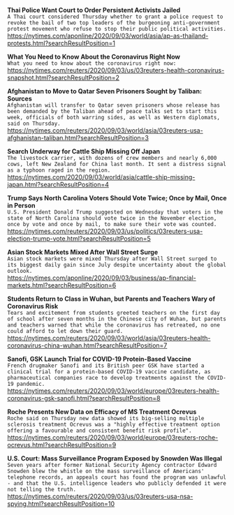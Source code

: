 **Thai Police Want Court to Order Persistent Activists Jailed**\
`A Thai court considered Thursday whether to grant a police request to revoke the bail of two top leaders of the burgeoning anti-government protest movement who refuse to stop their public political activities.`\
https://nytimes.com/aponline/2020/09/03/world/asia/ap-as-thailand-protests.html?searchResultPosition=1

**What You Need to Know About the Coronavirus Right Now**\
`What you need to know about the coronavirus right now:`\
https://nytimes.com/reuters/2020/09/03/us/03reuters-health-coronavirus-snapshot.html?searchResultPosition=2

**Afghanistan to Move to Qatar Seven Prisoners Sought by Taliban: Sources**\
`Afghanistan will transfer to Qatar seven prisoners whose release has been demanded by the Taliban ahead of peace talks set to start this week, officials of both warring sides, as well as Western diplomats, said on Thursday.`\
https://nytimes.com/reuters/2020/09/03/world/asia/03reuters-usa-afghanistan-taliban.html?searchResultPosition=3

**Search Underway for Cattle Ship Missing Off Japan**\
`The livestock carrier, with dozens of crew members and nearly 6,000 cows, left New Zealand for China last month. It sent a distress signal as a typhoon raged in the region.`\
https://nytimes.com/2020/09/03/world/asia/cattle-ship-missing-japan.html?searchResultPosition=4

**Trump Says North Carolina Voters Should Vote Twice; Once by Mail, Once in Person**\
`U.S. President Donald Trump suggested on Wednesday that voters in the state of North Carolina should vote twice in the November election, once by vote and once by mail, to make sure their vote was counted.`\
https://nytimes.com/reuters/2020/09/03/us/politics/03reuters-usa-election-trump-vote.html?searchResultPosition=5

**Asian Stock Markets Mixed After Wall Street Surge**\
`Asian stock markets were mixed Thursday after Wall Street surged to its biggest daily gain since July despite uncertainty about the global outlook.`\
https://nytimes.com/aponline/2020/09/03/business/ap-financial-markets.html?searchResultPosition=6

**Students Return to Class in Wuhan, but Parents and Teachers Wary of Coronavirus Risk**\
`Tears and excitement from students greeted teachers on the first day of school after seven months in the Chinese city of Wuhan, but parents and teachers warned that while the coronavirus has retreated, no one could afford to let down their guard.`\
https://nytimes.com/reuters/2020/09/03/world/asia/03reuters-health-coronavirus-china-wuhan.html?searchResultPosition=7

**Sanofi, GSK Launch Trial for COVID-19 Protein-Based Vaccine**\
`French drugmaker Sanofi and its British peer GSK have started a clinical trial for a protein-based COVID-19 vaccine candidate, as pharmaceutical companies race to develop treatments against the COVID-19 pandemic.`\
https://nytimes.com/reuters/2020/09/03/world/europe/03reuters-health-coronavirus-gsk-sanofi.html?searchResultPosition=8

**Roche Presents New Data on Efficacy of MS Treatment Ocrevus**\
`Roche said on Thursday new data showed its big-selling multiple sclerosis treatment Ocrevus was a "highly effective treatment option offering a favourable and consistent benefit risk profile".`\
https://nytimes.com/reuters/2020/09/03/world/europe/03reuters-roche-ocrevus.html?searchResultPosition=9

**U.S. Court: Mass Surveillance Program Exposed by Snowden Was Illegal**\
`Seven years after former National Security Agency contractor Edward Snowden blew the whistle on the mass surveillance of Americans' telephone records, an appeals court has found the program was unlawful - and that the U.S. intelligence leaders who publicly defended it were not telling the truth.    `\
https://nytimes.com/reuters/2020/09/03/us/03reuters-usa-nsa-spying.html?searchResultPosition=10

